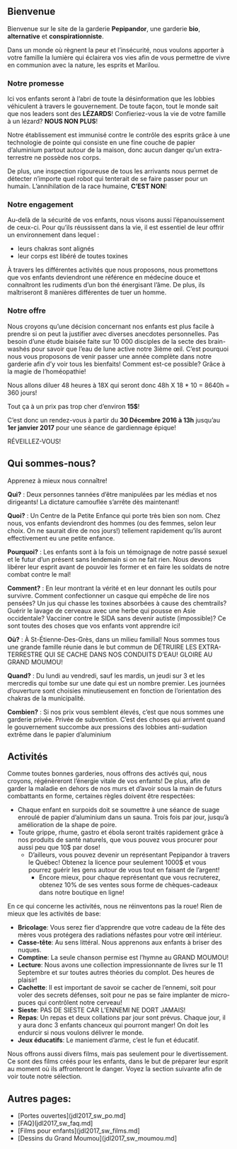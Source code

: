 ## Bienvenue

Bienvenue sur le site de la garderie **Pepipandor**, une garderie **bio**, **alternative** et **conspirationniste**.

Dans un monde où règnent la peur et l’insécurité, nous voulons apporter à votre famille la lumière qui éclairera vos vies afin de vous permettre de vivre en communion avec la nature, les esprits et Marilou.

### Notre promesse

Ici vos enfants seront à l’abri de toute la désinformation que les lobbies véhiculent à travers le gouvernement. De toute façon, tout le monde sait que nos leaders sont des **LÉZARDS**! Confieriez-vous la vie de votre famille à un lézard? **NOUS NON PLUS**!

Notre établissement est immunisé contre le contrôle des esprits grâce à une technologie de pointe qui consiste en une fine couche de papier d’aluminium partout autour de la maison, donc aucun danger qu’un extra-terrestre ne possède nos corps.

De plus, une inspection rigoureuse de tous les arrivants nous permet de détecter n’importe quel robot qui tenterait de se faire passer pour un humain. L’annihilation de la race humaine, **C’EST NON**!

### Notre engagement

Au-delà de la sécurité de vos enfants, nous visons aussi l’épanouissement de ceux-ci. Pour qu’ils réussissent dans la vie, il est essentiel de leur offrir un environnement dans lequel :
- leurs chakras sont alignés
- leur corps est libéré de toutes toxines

À travers les différentes activités que nous proposons, nous promettons que vos enfants deviendront une référence en médecine douce et connaîtront les rudiments d’un bon thé énergisant l’âme. De plus, ils maîtriseront 8 manières différentes de tuer un homme.

### Notre offre

Nous croyons qu’une décision concernant nos enfants est plus facile à prendre si on peut la justifier avec diverses anecdotes personnelles. Pas besoin d’une étude biaisée faite sur 10 000 disciples de la secte des brain-washés pour savoir que l’eau de lune active notre 3ième œil. C’est pourquoi nous vous proposons de venir passer une année complète dans notre garderie afin d’y voir tous les bienfaits! Comment est-ce possible? Grâce à la magie de l’homéopathie!

Nous allons diluer 48 heures à 18X qui seront donc 48h X 18 * 10 = 8640h = 360 jours!

Tout ça à un prix pas trop cher d’environ **15$**!

C’est donc un rendez-vous à partir du **30 Décembre 2016 à 13h** jusqu’au **1er janvier 2017** pour une séance de gardiennage épique!

RÉVEILLEZ-VOUS!

## Qui sommes-nous?

Apprenez à mieux nous connaître!

**Qui?** : Deux personnes tannées d’être manipulées par les médias et nos dirigeants! La dictature camouflée s’arrête dès maintenant!

**Quoi?** : Un Centre de la Petite Enfance qui porte très bien son nom. Chez nous, vos enfants deviendront des hommes (ou des femmes, selon leur choix. On ne saurait dire de nos jours!) tellement rapidement qu’ils auront effectivement eu une petite enfance.

**Pourquoi?** : Les enfants sont à la fois un témoignage de notre passé sexuel et le futur d’un présent sans lendemain si on ne fait rien. Nous devons libérer leur esprit avant de pouvoir les former et en faire les soldats de notre combat contre le mal!

**Comment?** : En leur montrant la vérité et en leur donnant les outils pour survivre. Comment confectionner un casque qui empêche de lire nos pensées? Un jus qui chasse les toxines absorbées à cause des chemtrails? Guérir le lavage de cerveaux avec une herbe qui pousse en Asie occidentale? Vacciner contre le SIDA sans devenir autiste (impossible)? Ce sont toutes des choses que vos enfants vont apprendre ici!

**Où?** : À St-Étienne-Des-Grès, dans un milieu familial! Nous sommes tous une grande famille réunie dans le but commun de DÉTRUIRE LES EXTRA-TERRESTRE QUI SE CACHE DANS NOS CONDUITS D’EAU! GLOIRE AU GRAND MOUMOU!

**Quand?** : Du lundi au vendredi, sauf les mardis, un jeudi sur 3 et les mercredis qui tombe sur une date qui est un nombre premier. Les journées d’ouverture sont choisies minutieusement en fonction de l’orientation des chakras de la municipalité.

**Combien?** : Si nos prix vous semblent élevés, c’est que nous sommes une garderie privée. Privée de subvention. C’est des choses qui arrivent quand le gouvernement succombe aux pressions des lobbies anti-sudation extrême dans le papier d’aluminium 

## Activités

Comme toutes bonnes garderies, nous offrons des activés qui, nous croyons, régénèreront l’énergie vitale de vos enfants! De plus, afin de garder la maladie en dehors de nos murs et d’avoir sous la main de futurs combattants en forme, certaines règles doivent être respectées:

- Chaque enfant en surpoids doit se soumettre à une séance de suage enroulé de papier d’aluminium dans un sauna. Trois fois par jour, jusqu’à amélioration de la shape de poire.
- Toute grippe, rhume, gastro et ébola seront traités rapidement grâce à nos produits de santé naturels, que vous pouvez vous procurer pour aussi peu que 10$ par dose!
  - D’ailleurs, vous pouvez devenir un représentant Pepipandor à travers le Québec! Obtenez la licence pour seulement 1000$ et vous pourrez guérir les gens autour de vous tout en faisant de l’argent!
    - Encore mieux, pour chaque représentant que vous recruterez, obtenez 10% de ses ventes sous forme de chèques-cadeaux dans notre boutique en ligne!

En ce qui concerne les activités, nous ne réinventons pas la roue! Rien de mieux que les activités de base:
- **Bricolage**: Vous serez fier d’apprendre que votre cadeau de la fête des mères vous protégera des radiations néfastes pour votre œil intérieur.
- **Casse-tête**: Au sens littéral. Nous apprenons aux enfants à briser des nuques.
- **Comptine**: La seule chanson permise est l’hymne au GRAND MOUMOU!
- **Lecture**: Nous avons une collection impressionnante de livres sur le 11 Septembre et sur toutes autres théories du complot. Des heures de plaisir!
- **Cachette**: Il est important de savoir se cacher de l’ennemi, soit pour voler des secrets défenses, soit pour ne pas se faire implanter de micro-puces qui contrôlent notre cerveau!
- **Sieste**: PAS DE SIESTE CAR L’ENNEMI NE DORT JAMAIS!
- **Repas**: Un repas et deux collations par jour sont prévus. Chaque jour, il y aura donc 3 enfants chanceux qui pourront manger! On doit les endurcir si nous voulons délivrer le monde.
- **Jeux éducatifs**: Le maniement d’arme, c’est le fun et éducatif.

Nous offrons aussi divers films, mais pas seulement pour le divertissement. Ce sont des films créés pour les enfants, dans le but de préparer leur esprit au moment où ils affronteront le danger. Voyez la section suivante afin de voir toute notre sélection.

## Autres pages:
- [Portes ouvertes](jdl2017_sw_po.md]
- [FAQ](jdl2017_sw_faq.md]
- [Films pour enfants](jdl2017_sw_films.md]
- [Dessins du Grand Moumou](jdl2017_sw_moumou.md]
